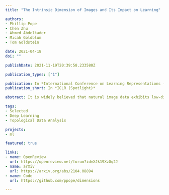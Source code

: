 ```yaml
---
title: "The Intrinsic Dimension of Images and Its Impact on Learning"

authors:
- Phillip Pope
- Chen Zhu
- Ahmed Abdelkader
- Micah Goldblum
- Tom Goldstein

date: 2021-04-18
doi: ""

publishDate: 2021-11-19T20:39:58.233580Z

publication_types: ["1"]

publication: In *International Conference on Learning Representations - Spotlight*
publication_short: In *ICLR (Spotlight)*

abstract: It is widely believed that natural image data exhibits low-dimensional structure despite the high dimensionality of conventional pixel representations. This idea underlies a common intuition for the remarkable success of deep learning in computer vision. In this work, we apply dimension estimation tools to popular datasets and investigate the role of low-dimensional structure in deep learning. We find that common natural image datasets indeed have very low intrinsic dimension relative to the high number of pixels in the images. Additionally, we find that low dimensional datasets are easier for neural networks to learn, and models solving these tasks generalize better from training to test data. Along the way, we develop a technique for validating our dimension estimation tools on synthetic data generated by GANs allowing us to actively manipulate the intrinsic dimension by controlling the image generation process.

tags:
- Selected
- Deep Learning
- Topological Data Analysis

projects:
- ml

featured: true

links:
- name: OpenReview
  url: https://openreview.net/forum?id=XJk19XzGq2J
- name: arXiv
  url: https://arxiv.org/abs/2104.08894
- name: Code
  url: https://github.com/ppope/dimensions

---
```

